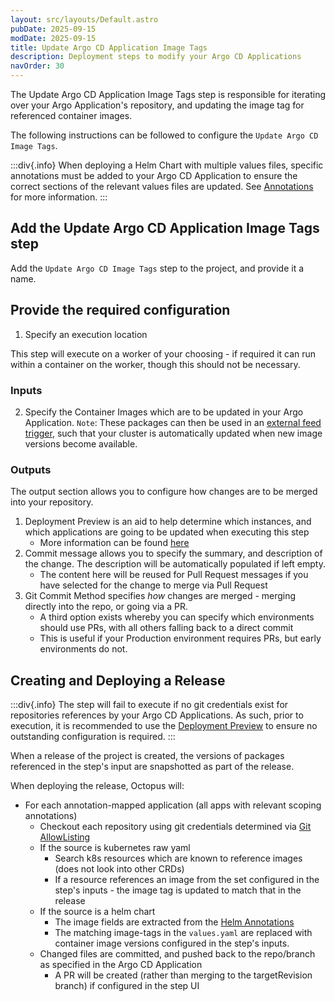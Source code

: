 ```yaml
---
layout: src/layouts/Default.astro
pubDate: 2025-09-15
modDate: 2025-09-15
title: Update Argo CD Application Image Tags
description: Deployment steps to modify your Argo CD Applications
navOrder: 30
---
```


The Update Argo CD Application Image Tags step is responsible for iterating over your Argo Application's repository, and
updating the image tag for referenced container images.

The following instructions can be followed to configure the `Update Argo CD Image Tags`.

:::div{.info}
When deploying a Helm Chart with multiple values files, specific annotations must be added to your Argo CD Application to
ensure the correct sections of the relevant values files are updated. See [Annotations](/docs/argo-cd/anootations/helm-annotations) for
more information.
:::

## Add the Update Argo CD Application Image Tags step
Add the `Update Argo CD Image Tags` step to the project, and provide it a name.

## Provide the required configuration

1. Specify an execution location

This step will execute on a worker of your choosing - if required it can run within a container on the worker, though this should not be necessary.

### Inputs

2. Specify the Container Images which are to be updated  in your Argo Application.
`Note`: These packages can then be used in an [external feed trigger](/docs/projects/project-triggers/external-feed-triggers), such that your cluster is automatically updated when new image versions become available.


### Outputs
The output section allows you to configure how changes are to be merged into your repository.

1. Deployment Preview is an aid to help determine which instances, and which applications are going to be updated when executing this step
   * More information can be found [here](/docs/argo-cd/steps/deployment-preview)
2. Commit message allows you to specify the summary, and description of the change. The description will be automatically populated if left empty.
   * The content here will be reused for Pull Request messages if you have selected for the change to merge via Pull Request
3. Git Commit Method specifies _how_ changes are merged - merging directly into the repo, or going via a PR.
   * A third option exists whereby you can specify which environments should use PRs, with all others falling back to a direct commit
   * This is useful if your Production environment requires PRs, but early environments do not.

## Creating and Deploying a Release
:::div{.info}
The step will fail to execute if no git credentials exist for repositories references by your Argo CD Applications.
As such, prior to execution, it is recommended to use the [Deployment Preview](/docs/argo-cd/steps/deployment-preview) to ensure
no outstanding configuration is required.
:::

When a release of the project is created, the versions of packages referenced in the step's input are snapshotted as part of the
release.

When deploying the release, Octopus will:
* For each annotation-mapped application (all apps with relevant scoping annotations)
  * Checkout each repository using git credentials determined via [Git AllowListing](/docs/infrastructure/git-credentials#repository-restrictions)
  * If the source is kubernetes raw yaml
    * Search k8s resources which are known to reference images (does not look into other CRDs)
    * If a resource references an image from the set configured in the step's inputs - the image tag is updated to match that in the release
  * If the source is a helm chart
    * The image fields are extracted from the [Helm Annotations](/docs/argo-cd/annotations/helm-annotations)
    * The matching image-tags in the `values.yaml` are replaced with container image versions configured in the step's inputs.
  * Changed files are committed, and pushed back to the repo/branch as specified in the Argo CD Application
    * A PR will be created (rather than merging to the targetRevision branch) if configured in the step UI 